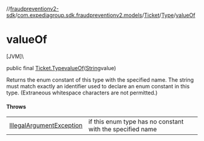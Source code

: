 //[fraudpreventionv2-sdk](../../../../index.md)/[com.expediagroup.sdk.fraudpreventionv2.models](../../index.md)/[Ticket](../index.md)/[Type](index.md)/[valueOf](value-of.md)

# valueOf

[JVM]\

public final [Ticket.Type](index.md)[valueOf](value-of.md)([String](https://docs.oracle.com/javase/8/docs/api/java/lang/String.html)value)

Returns the enum constant of this type with the specified name. The string must match exactly an identifier used to declare an enum constant in this type. (Extraneous whitespace characters are not permitted.)

#### Throws

| | |
|---|---|
| [IllegalArgumentException](https://kotlinlang.org/api/latest/jvm/stdlib/kotlin/-illegal-argument-exception/index.html) | if this enum type has no constant with the specified name |

